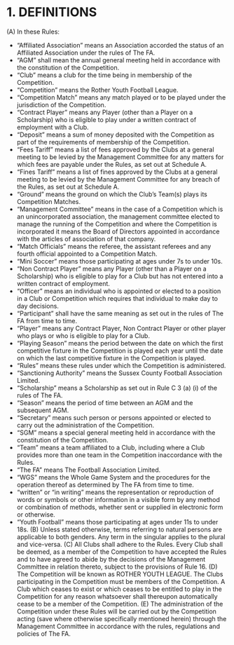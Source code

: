 # 1. DEFINITIONS

(A) In these Rules:
- “Affiliated Association” means an Association accorded the status of an Affiliated Association under the rules of The FA.
- “AGM” shall mean the annual general meeting held in accordance with the constitution of the Competition.
- “Club” means a club for the time being in membership of the Competition.
- “Competition” means the Rother Youth Football League.
- “Competition Match” means any match played or to be played under the jurisdiction of the Competition.
- “Contract Player” means any Player (other than a Player on a Scholarship) who is eligible to play under a written contract of employment with a Club.
- “Deposit” means a sum of money deposited with the Competition as part of the requirements of membership of the Competition.
- “Fees Tariff” means a list of fees approved by the Clubs at a general meeting to be levied by the Management Committee for any matters for which fees are payable under the Rules, as set out at Schedule A.
- “Fines Tariff” means a list of fines approved by the Clubs at a general meeting to be levied by the Management Committee for any breach of the Rules, as set out at Schedule A.
- “Ground” means the ground on which the Club’s Team(s) plays its Competition Matches.
- “Management Committee” means in the case of a Competition which is an unincorporated association, the management committee elected to manage the running of the Competition and where the Competition is incorporated it means the Board of Directors appointed in accordance with the articles of association of that company.
- “Match Officials” means the referee, the assistant referees and any fourth official appointed to a Competition Match.
- “Mini Soccer” means those participating at ages under 7s to under 10s.
- “Non Contract Player” means any Player (other than a Player on a Scholarship) who is eligible to play for a Club but has not entered into a written contract of employment.
- “Officer” means an individual who is appointed or elected to a position in a Club or Competition which requires that individual to make day to day decisions.
- “Participant” shall have the same meaning as set out in the rules of The FA from time to time.
- “Player” means any Contract Player, Non Contract Player or other player who plays or who is eligible to play for a Club.
- “Playing Season” means the period between the date on which the first competitive fixture in the Competition is played each year until the date on which the last competitive fixture in the Competition is played.
- “Rules” means these rules under which the Competition is administered. 
- “Sanctioning Authority” means the Sussex County Football Association Limited. 
- “Scholarship” means a Scholarship as set out in Rule C 3 (a) (i) of the rules of The FA.
- “Season” means the period of time between an AGM and the subsequent AGM.
- “Secretary” means such person or persons appointed or elected to carry out the administration of the Competition.
- “SGM” means a special general meeting held in accordance with the constitution of the Competition.
- “Team” means a team affiliated to a Club, including where a Club provides more than one team in the Competition inaccordance with the Rules.
- “The FA” means The Football Association Limited.
- “WGS” means the Whole Game System and the procedures for the operation thereof as determined by The FA from time to time.
- “written” or “in writing” means the representation or reproduction of words or symbols  or other information in a visible form by any method or combination of methods, whether sent or supplied in electronic form or otherwise.
- “Youth Football” means those participating at ages under 11s to under 18s.
  (B)	Unless stated otherwise, terms referring to natural persons are applicable to both genders. Any term in the singular applies to the plural and vice-versa.
	(C)	All Clubs shall adhere to the Rules.  Every Club shall be deemed, as a member of the Competition to have accepted the Rules and to have agreed to abide by the decisions of the Management Committee in relation thereto, subject to the provisions of Rule 16.
	(D) The Competition will be known as ROTHER YOUTH LEAGUE.  The Clubs participating in the Competition must be members of the Competition.  A Club which ceases to exist or which ceases to be entitled to play in the Competition for any reason whatsoever shall thereupon automatically cease to be a member of the Competition.
	(E)	The administration of the Competition under these Rules will be carried out by the Competition acting (save where otherwise specifically mentioned herein) through the Management Committee in accordance with the rules, regulations and policies of The FA.
